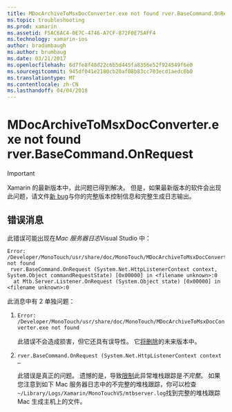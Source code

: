 ```yaml
---
title: MDocArchiveToMsxDocConverter.exe not found rver.BaseCommand.OnRequest
ms.topic: troubleshooting
ms.prod: xamarin
ms.assetid: F5AC6AC4-0E7C-4746-A7CF-872F0E75AFF4
ms.technology: xamarin-ios
author: bradumbaugh
ms.author: brumbaug
ms.date: 03/21/2017
ms.openlocfilehash: 6d7fe8f48d22c6b5d445fa8356e52f924549f6e0
ms.sourcegitcommit: 945df041e2180cb20af08b83cc703ecd1aedc6b0
ms.translationtype: MT
ms.contentlocale: zh-CN
ms.lasthandoff: 04/04/2018
---
```

# <a name="mdocarchivetomsxdocconverterexe-not-found-rverbasecommandonrequest"></a>MDocArchiveToMsxDocConverter.exe not found rver.BaseCommand.OnRequest

> [!IMPORTANT]
> Xamarin 的最新版本中，此问题已得到解决。 但是，如果最新版本的软件会出现此问题，请文件[新 bug](~/cross-platform/troubleshooting/questions/howto-file-bug.md)与你的完整版本控制信息和完整生成日志输出。


## <a name="error-message"></a>错误消息

此错误可能出现在*Mac 服务器日志*Visual Studio 中：

```
Error: /Developer/MonoTouch/usr/share/doc/MonoTouch/MDocArchiveToMsxDocConverter.exe not found
 rver.BaseCommand.OnRequest (System.Net.HttpListenerContext context, System.Object commandRequestState) [0x00000] in <filename unknown>:0
  at Mtb.Server.Listener.OnRequest (System.Object state) [0x00000] in <filename unknown>:0
```

此消息中有 2 单独问题：

1.  `Error: /Developer/MonoTouch/usr/share/doc/MonoTouch/MDocArchiveToMsxDocConverter.exe not found`

    此错误不会造成损害，但它还具有误导性。 它[将删除](https://bugzilla.xamarin.com/show_bug.cgi?id=21667)的未来版本中。

2.  `rver.BaseCommand.OnRequest (System.Net.HttpListenerContext context …`

    此错误是真正的问题。 遗憾的是，导致[限制](https://bugzilla.xamarin.com/show_bug.cgi?id=22080)此异常堆栈跟踪是*不完整*。 如果您注意到如下 Mac 服务器日志中的不完整的堆栈跟踪，你可以检查`~/Library/Logs/Xamarin/MonoTouchVS/mtbserver.log`找到完整的堆栈跟踪 Mac 生成主机上的文件。
